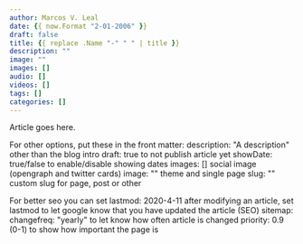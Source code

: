 ```yaml
---
author: Marcos V. Leal
date: {{ now.Format "2-01-2006" }}
draft: false
title: {{ replace .Name "-" " " | title }}
description: ""
image: ""
images: []
audio: []
videos: []
tags: []
categories: []
---
```


Article goes here.

For other options, put these in the front matter:
  description:            "A description" other than the blog intro
  draft: true             to not publish article yet
  showDate: true/false    to enable/disable showing dates
  images: []              social image (opengraph and twitter cards)
  image: ""               theme and single page
  slug: ""                custom slug for page, post or other

For better seo you can set
  lastmod: 2020-4-11      after modifying an article, set lastmod to let google know
                          that you have updated the article (SEO)
  sitemap:
    changefreq: "yearly"  to let know how often article is changed
    priority: 0.9         (0-1) to show how important the page is

